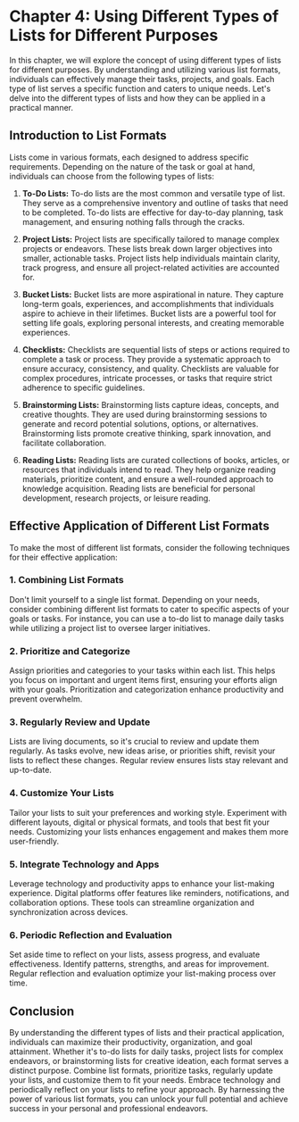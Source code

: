 Chapter 4: Using Different Types of Lists for Different Purposes
================================================================

In this chapter, we will explore the concept of using different types of lists for different purposes. By understanding and utilizing various list formats, individuals can effectively manage their tasks, projects, and goals. Each type of list serves a specific function and caters to unique needs. Let's delve into the different types of lists and how they can be applied in a practical manner.

Introduction to List Formats
----------------------------

Lists come in various formats, each designed to address specific requirements. Depending on the nature of the task or goal at hand, individuals can choose from the following types of lists:

1. **To-Do Lists:** To-do lists are the most common and versatile type of list. They serve as a comprehensive inventory and outline of tasks that need to be completed. To-do lists are effective for day-to-day planning, task management, and ensuring nothing falls through the cracks.

2. **Project Lists:** Project lists are specifically tailored to manage complex projects or endeavors. These lists break down larger objectives into smaller, actionable tasks. Project lists help individuals maintain clarity, track progress, and ensure all project-related activities are accounted for.

3. **Bucket Lists:** Bucket lists are more aspirational in nature. They capture long-term goals, experiences, and accomplishments that individuals aspire to achieve in their lifetimes. Bucket lists are a powerful tool for setting life goals, exploring personal interests, and creating memorable experiences.

4. **Checklists:** Checklists are sequential lists of steps or actions required to complete a task or process. They provide a systematic approach to ensure accuracy, consistency, and quality. Checklists are valuable for complex procedures, intricate processes, or tasks that require strict adherence to specific guidelines.

5. **Brainstorming Lists:** Brainstorming lists capture ideas, concepts, and creative thoughts. They are used during brainstorming sessions to generate and record potential solutions, options, or alternatives. Brainstorming lists promote creative thinking, spark innovation, and facilitate collaboration.

6. **Reading Lists:** Reading lists are curated collections of books, articles, or resources that individuals intend to read. They help organize reading materials, prioritize content, and ensure a well-rounded approach to knowledge acquisition. Reading lists are beneficial for personal development, research projects, or leisure reading.

Effective Application of Different List Formats
-----------------------------------------------

To make the most of different list formats, consider the following techniques for their effective application:

### 1. **Combining List Formats**

Don't limit yourself to a single list format. Depending on your needs, consider combining different list formats to cater to specific aspects of your goals or tasks. For instance, you can use a to-do list to manage daily tasks while utilizing a project list to oversee larger initiatives.

### 2. **Prioritize and Categorize**

Assign priorities and categories to your tasks within each list. This helps you focus on important and urgent items first, ensuring your efforts align with your goals. Prioritization and categorization enhance productivity and prevent overwhelm.

### 3. **Regularly Review and Update**

Lists are living documents, so it's crucial to review and update them regularly. As tasks evolve, new ideas arise, or priorities shift, revisit your lists to reflect these changes. Regular review ensures lists stay relevant and up-to-date.

### 4. **Customize Your Lists**

Tailor your lists to suit your preferences and working style. Experiment with different layouts, digital or physical formats, and tools that best fit your needs. Customizing your lists enhances engagement and makes them more user-friendly.

### 5. **Integrate Technology and Apps**

Leverage technology and productivity apps to enhance your list-making experience. Digital platforms offer features like reminders, notifications, and collaboration options. These tools can streamline organization and synchronization across devices.

### 6. **Periodic Reflection and Evaluation**

Set aside time to reflect on your lists, assess progress, and evaluate effectiveness. Identify patterns, strengths, and areas for improvement. Regular reflection and evaluation optimize your list-making process over time.

Conclusion
----------

By understanding the different types of lists and their practical application, individuals can maximize their productivity, organization, and goal attainment. Whether it's to-do lists for daily tasks, project lists for complex endeavors, or brainstorming lists for creative ideation, each format serves a distinct purpose. Combine list formats, prioritize tasks, regularly update your lists, and customize them to fit your needs. Embrace technology and periodically reflect on your lists to refine your approach. By harnessing the power of various list formats, you can unlock your full potential and achieve success in your personal and professional endeavors.
